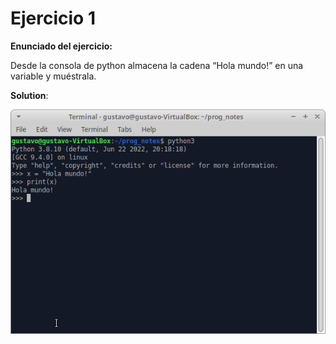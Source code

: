 # Ejercicio 1

**Enunciado del ejercicio:**

Desde la consola de python almacena la cadena “Hola mundo!” en una variable y muéstrala.

**Solution**:

![Solution](/open_bootcamp/16_sep_2022/ejercicio1.png)